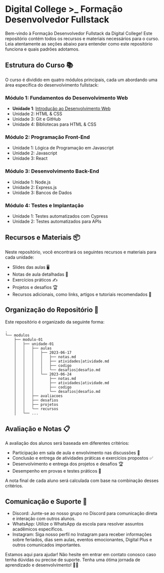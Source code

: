 # Digital College >_ Formação Desenvolvedor Fullstack

Bem-vindo à Formação Desenvolvedor Fullstack da Digital College! Este repositório contém todos os recursos e materiais necessários para o curso. Leia atentamente as seções abaixo para entender como este repositório funciona e quais padrões adotamos.

## Estrutura do Curso 📚

O curso é dividido em quatro módulos principais, cada um abordando uma área específica do desenvolvimento fullstack:

### Módulo 1: Fundamentos do Desenvolvimento Web

- **Unidade 1**: [Introdução ao Desenvolvimento Web](/modulos/modulo-01/)
- Unidade 2: HTML & CSS
- Unidade 3: Git e GitHub
- Unidade 4: Bibliotecas para HTML & CSS

### Módulo 2: Programação Front-End

- Unidade 1: Lógica de Programação em Javascript
- Unidade 2: Javascript
- Unidade 3: React

### Módulo 3: Desenvolvimento Back-End

- Unidade 1: Node.js
- Unidade 2: Express.js
- Unidade 3: Bancos de Dados

### Módulo 4: Testes e Implantação

- Unidade 1: Testes automatizados com Cypress
- Unidade 2: Testes automatizados para APIs

## Recursos e Materiais 📦

Neste repositório, você encontrará os seguintes recursos e materiais para cada unidade:

- Slides das aulas 🖥️
- Notas de aula detalhadas 📝
- Exercícios práticos ✍️
- Projetos e desafios 🏆
- Recursos adicionais, como links, artigos e tutoriais recomendados 🔗

## Organização do Repositório 📂

Este repositório é organizado da seguinte forma:

```shell
.
└── modulos
    ├── modulo-01
    │   ├── unidade-01
    │   │   ├── aulas
    │   │   │   ├── 2023-06-17
    │   │   │   │   ├── notas.md
    │   │   │   │   ├── atividades|atividade.md
    │   │   │   │   ├── codigo
    │   │   │   │   └── desafios|desafio.md
    │   │   │   └── 2023-06-24
    │   │   │       ├── notas.md
    │   │   │       ├── atividades|atividade.md
    │   │   │       ├── codigo
    │   │   │       └── desafios|desafio.md 
    │   │   ├── avaliacoes
    │   │   ├── desafios
    │   │   ├── projetos
    │   │   └── recursos
    │   └── ...

```

## Avaliação e Notas 📋

A avaliação dos alunos será baseada em diferentes critérios:

- Participação em sala de aula e envolvimento nas discussões 👥
- Conclusão e entrega de atividades práticas e exercícios propostos ✅
- Desenvolvimento e entrega dos projetos e desafios 🏆
- Desempenho em provas e testes práticos 📝

A nota final de cada aluno será calculada com base na combinação desses critérios.

## Comunicação e Suporte 🤝

- Discord: Junte-se ao nosso grupo no Discord para comunicação direta e interação com outros alunos.
- WhatsApp: Utilize o WhatsApp da escola para resolver assuntos acadêmicos específicos.
- Instagram: Siga nosso perfil no Instagram para receber informações sobre feriados, dias sem aulas, eventos emocionantes, Digital Plus e outros comunicados importantes.

Estamos aqui para ajudar! Não hesite em entrar em contato conosco caso tenha dúvidas ou precise de suporte. Tenha uma ótima jornada de aprendizado e desenvolvimento! 🎉🚀
